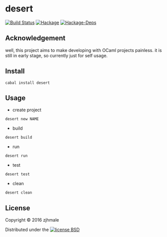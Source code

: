 # desert

[![Build Status](https://travis-ci.org/zjhmale/desert.svg?branch=master)](https://travis-ci.org/zjhmale/desert)
[![Hackage](https://img.shields.io/hackage/v/desert.svg)](https://hackage.haskell.org/package/desert)
[![Hackage-Deps](https://img.shields.io/hackage-deps/v/idrigen.svg)](https://hackage.haskell.org/package/desert)

## Acknowledgement

well, this project aims to make developing with OCaml projects painless. it is still in early stage, so currently just for self usage.

## Install

```
cabal install desert
```

## Usage

* create project

```
desert new NAME
```

* build

```
desert build
```

* run

```
desert run
```

* test

```
desert test
```

* clean

```
desert clean
```

## License

Copyright © 2016 zjhmale

Distributed under the [![license BSD](https://img.shields.io/badge/license-BSD-orange.svg)](https://en.wikipedia.org/wiki/BSD_licenses)
